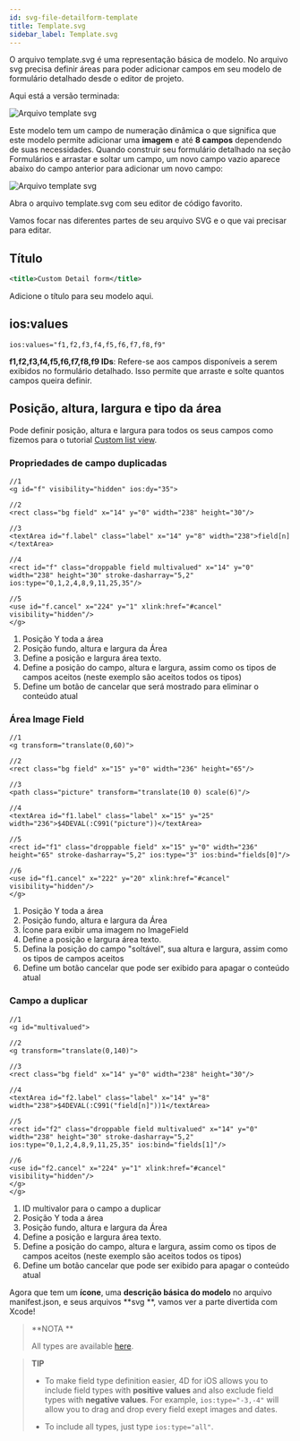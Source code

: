 ```yaml
---
id: svg-file-detailform-template
title: Template.svg
sidebar_label: Template.svg
---
```


O arquivo template.svg é uma representação básica de modelo. No arquivo svg precisa definir áreas para poder adicionar campos em seu modelo de formulário detalhado desde o editor de projeto.

Aqui está a versão terminada:

![Arquivo template svg](assets/en/custom-detailform/detailform-template-svg-file.png)

Este modelo tem um campo de numeração dinâmica o que significa que este modelo permite adicionar uma **imagem** e até **8 campos** dependendo de suas necessidades. Quando construir seu formulário detalhado na seção Formulários e arrastar e soltar um campo, um novo campo vazio aparece abaixo do campo anterior para adicionar um novo campo:

![Arquivo template svg](assets/en/custom-detailform/detailform-dynamic-field-number.png)

Abra o arquivo template.svg com seu editor de código favorito.

Vamos focar nas diferentes partes de seu arquivo SVG e o que vai precisar para editar.

## Título
```xml
<title>Custom Detail form</title>
```

Adicione o título para seu modelo aqui.

## ios:values

```
ios:values="f1,f2,f3,f4,f5,f6,f7,f8,f9"
```

**f1,f2,f3,f4,f5,f6,f7,f8,f9 IDs**: Refere-se aos campos disponíveis a serem exibidos no formulário detalhado. Isso permite que arraste e solte quantos campos queira definir.

## Posição, altura, largura e tipo da área
Pode definir posição, altura e largura para todos os seus campos como fizemos  para o tutorial [Custom list view](creating-listform.html).

### Propriedades de campo duplicadas

```
//1
<g id="f" visibility="hidden" ios:dy="35">

//2
<rect class="bg field" x="14" y="0" width="238" height="30"/>

//3
<textArea id="f.label" class="label" x="14" y="8" width="238">field[n]</textArea>

//4
<rect id="f" class="droppable field multivalued" x="14" y="0" width="238" height="30" stroke-dasharray="5,2" ios:type="0,1,2,4,8,9,11,25,35"/>

//5
<use id="f.cancel" x="224" y="1" xlink:href="#cancel" visibility="hidden"/>
</g>
```

1. Posição Y toda a área
2. Posição fundo, altura e largura da Área
3. Define a posição e largura área texto.
4. Define a posição do campo, altura e largura, assim como os tipos de campos aceitos (neste exemplo são aceitos todos os tipos)
5. Define um botão de cancelar que será mostrado para eliminar o conteúdo atual

### Área Image Field

```
//1
<g transform="translate(0,60)">

//2
<rect class="bg field" x="15" y="0" width="236" height="65"/>

//3
<path class="picture" transform="translate(10 0) scale(6)"/>

//4
<textArea id="f1.label" class="label" x="15" y="25" width="236">$4DEVAL(:C991("picture"))</textArea>

//5
<rect id="f1" class="droppable field" x="15" y="0" width="236" height="65" stroke-dasharray="5,2" ios:type="3" ios:bind="fields[0]"/>

//6
<use id="f1.cancel" x="222" y="20" xlink:href="#cancel" visibility="hidden"/>
</g>
```

1. Posição Y toda a área
2. Posição fundo, altura e largura da Área
3. Ícone para exibir uma imagem no ImageField
4. Define a posição e largura área texto.
5. Defina la posição do campo "soltável", sua altura e largura, assim como os tipos de campos aceitos
6. Define um botão cancelar que pode ser exibido para apagar o conteúdo atual


### Campo a duplicar

```
//1
<g id="multivalued">

//2
<g transform="translate(0,140)">

//3
<rect class="bg field" x="14" y="0" width="238" height="30"/>

//4
<textArea id="f2.label" class="label" x="14" y="8" width="238">$4DEVAL(:C991("field[n]"))1</textArea>

//5
<rect id="f2" class="droppable field multivalued" x="14" y="0" width="238" height="30" stroke-dasharray="5,2" ios:type="0,1,2,4,8,9,11,25,35" ios:bind="fields[1]"/>

//6
<use id="f2.cancel" x="224" y="1" xlink:href="#cancel" visibility="hidden"/>
</g>
</g>
```

1. ID multivalor para o campo a duplicar
2. Posição Y toda a área
3. Posição fundo, altura e largura da Área
4. Define a posição e largura área texto.
5. Define a posição do campo, altura e largura, assim como os tipos de campos aceitos (neste exemplo são aceitos todos os tipos)
6. Define um botão cancelar que pode ser exibido para apagar o conteúdo atual

Agora que tem um **ícone**, uma **descrição básica do modelo** no arquivo manifest.json, e seus arquivos **svg **, vamos ver a parte divertida com Xcode!

> **NOTA **
> 
> All types are available [here](https://developer.4d.com/docs/en/Concepts/data-types.html).

> **TIP**
> 
> * To make field type definition easier, 4D for iOS allows you to include field types with **positive values** and also exclude field types with **negative values**. For example, `ios:type="-3,-4"` will allow you to drag and drop every field exept images and dates.
> 
> * To include all types, just type `ios:type="all"`.

